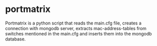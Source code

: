 # portmatrix
Portmatrix is a python script that reads the main.cfg file, creates a connection with mongodb server,
extracts mac-address-tables from switches mentioned in the main.cfg and inserts them into the mongodb
database.


